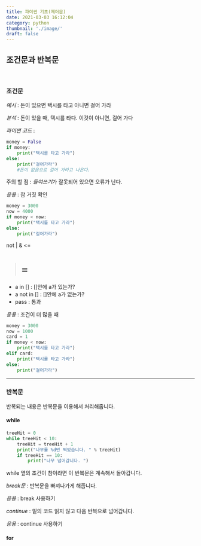 ```yaml
---
title: 파이썬 기초(제어문)
date: 2021-03-03 16:12:04
category: python
thumbnail: './image/'
draft: false
---
```


## 조건문과 반복문

<br>

### 조건문

_예시_ : 돈이 있으면 택시를 타고 아니면 걸어 가라

_분석_ : 돈이 있을 때, 택시를 타다. 이것이 아니면, 걸어 가다

_파이썬 코드_ :

```python
money = False
if money:
    print("택시를 타고 가라")
else:
    print("걸어가라")
    #돈이 없음으로 걸어 가라고 나온다.
```

주의 할 점 : *들여쓰기*가 잘못되어 있으면 오류가 난다.

_응용_ : 참 거짓 확인

```python
money = 3000
now = 4000
if money < now:
    print("택시를 타고 가라")
else:
    print("걸어가라")
```

not
|
&
<=

> # =

- a in [] : []안에 a가 있는가?
- a not in [] : []안에 a가 없는가?
- pass : 통과

_응용_ : 조건이 더 많을 때

```python
money = 3000
now = 1000
card = 1
if money < now:
    print("택시를 타고 가라")
elif card:
    print("택시를 타고 가라")
else:
    print("걸어가라")

```

<hr>

### 반복문

반복되는 내용은 반복문을 이용해서 처리해줍니다.

#### while

```python
treeHit = 0
while treeHit < 10:
    treeHit = treeHit + 1
    print("나무를 %d번 찍었습니다. " % treeHit)
    if treeHit == 10:
        print("나무 넘어갑니다. ")

```

while 옆의 조건이 참이라면 이 반복문은 계속해서 돌아갑니다.

_break문_ : 반복문을 빠져나가게 해줍니다.

_응용_ : break 사용하기

_continue_ : 밑의 코드 읽지 않고 다음 반복으로 넘어갑니다.

_응용_ : continue 사용하기

#### for
